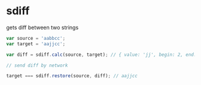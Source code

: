 # sdiff
gets diff between two strings

```javascript
var source = 'aabbcc';
var target = 'aajjcc';

var diff = sdiff.calc(source, target); // { value: 'jj', begin: 2, end: 2 }

// send diff by network

target === sdiff.restore(source, diff); // aajjcc
```